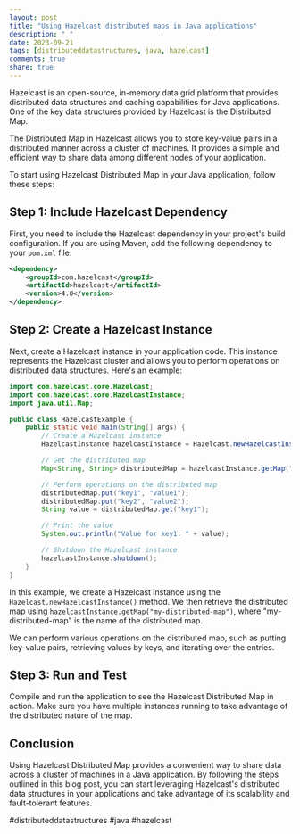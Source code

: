 ```yaml
---
layout: post
title: "Using Hazelcast distributed maps in Java applications"
description: " "
date: 2023-09-21
tags: [distributeddatastructures, java, hazelcast]
comments: true
share: true
---
```


Hazelcast is an open-source, in-memory data grid platform that provides distributed data structures and caching capabilities for Java applications. One of the key data structures provided by Hazelcast is the Distributed Map.

The Distributed Map in Hazelcast allows you to store key-value pairs in a distributed manner across a cluster of machines. It provides a simple and efficient way to share data among different nodes of your application.

To start using Hazelcast Distributed Map in your Java application, follow these steps:

## Step 1: Include Hazelcast Dependency

First, you need to include the Hazelcast dependency in your project's build configuration. If you are using Maven, add the following dependency to your `pom.xml` file:

```xml
<dependency>
    <groupId>com.hazelcast</groupId>
    <artifactId>hazelcast</artifactId>
    <version>4.0</version>
</dependency>
```

## Step 2: Create a Hazelcast Instance

Next, create a Hazelcast instance in your application code. This instance represents the Hazelcast cluster and allows you to perform operations on distributed data structures. Here's an example:

```java
import com.hazelcast.core.Hazelcast;
import com.hazelcast.core.HazelcastInstance;
import java.util.Map;

public class HazelcastExample {
    public static void main(String[] args) {
        // Create a Hazelcast instance
        HazelcastInstance hazelcastInstance = Hazelcast.newHazelcastInstance();

        // Get the distributed map
        Map<String, String> distributedMap = hazelcastInstance.getMap("my-distributed-map");

        // Perform operations on the distributed map
        distributedMap.put("key1", "value1");
        distributedMap.put("key2", "value2");
        String value = distributedMap.get("key1");

        // Print the value
        System.out.println("Value for key1: " + value);

        // Shutdown the Hazelcast instance
        hazelcastInstance.shutdown();
    }
}
```

In this example, we create a Hazelcast instance using the `Hazelcast.newHazelcastInstance()` method. We then retrieve the distributed map using `hazelcastInstance.getMap("my-distributed-map")`, where "my-distributed-map" is the name of the distributed map.

We can perform various operations on the distributed map, such as putting key-value pairs, retrieving values by keys, and iterating over the entries.

## Step 3: Run and Test

Compile and run the application to see the Hazelcast Distributed Map in action. Make sure you have multiple instances running to take advantage of the distributed nature of the map.

## Conclusion

Using Hazelcast Distributed Map provides a convenient way to share data across a cluster of machines in a Java application. By following the steps outlined in this blog post, you can start leveraging Hazelcast's distributed data structures in your applications and take advantage of its scalability and fault-tolerant features.

#distributeddatastructures #java #hazelcast